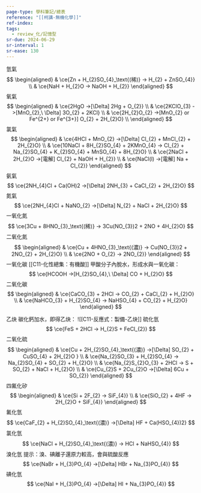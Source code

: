 ```yaml
---
page-type: 學科筆記/總表
reference: "[[柯講-無機化學]]"
ref-index: 
tags:
  - review_化/記憶型
sr-due: 2024-06-29
sr-interval: 1
sr-ease: 130
---
```

氫氣
$$
\begin{aligned}
 & \ce{Zn + H_{2}SO_{4}_\text{(稀)} -> H_{2} + ZnSO_{4}} \\
 & \ce{NaH + H_{2}O -> NaOH + H_{2}}
\end{aligned}
$$
氧氣
$$
\begin{aligned}
 & \ce{2HgO ->[\Delta] 2Hg + O_{2}} \\
 & \ce{2KClO_{3} ->[MnO_{2},\ \Delta] 3O_{2} + 2KCl} \\
 & \ce{2H_{2}O_{2} ->[MnO_{2} or Fe^{2+} or Fe^{3+}] O_{2} + 2H_{2}O} \\
\end{aligned}
$$
氯氣
$$
\begin{aligned}
 & \ce{4HCl + MnO_{2} ->[\Delta] Cl_{2} + MnCl_{2} + 2H_{2}O} \\
 & \ce{10NaCl + 8H_{2}SO_{4} + 2KMnO_{4} -> Cl_{2} + Na_{2}SO_{4} + K_{2}SO_{4} + MnSO_{4} + 8H_{2}O} \\
 & \ce{2NaCl + 2H_{2}O ->[電解] Cl_{2} + NaOH + H_{2}} \\
 & \ce{NaCl(l) ->[電解] Na + Cl_{2}}
\end{aligned}
$$
氨氣
$$
\ce{2NH_{4}Cl + Ca(OH)2 ->[\Delta] 2NH_{3} + CaCl_{2} + 2H_{2}O}
$$
氮氣
$$
\ce{2NH_{4}Cl + NaNO_{2} ->[\Delta] N_{2} + NaCl + 2H_{2}O}
$$
一氧化氮
$$
\ce{3Cu + 8HNO_{3}_\text{(稀)} -> 3Cu(NO_{3})2 + 2NO + 4H_{2}O}
$$
二氧化氮
$$
\begin{aligned}
 & \ce{Cu + 4HNO_{3}_\text{(濃)} -> Cu(NO_{3})2 + 2NO_{2} + 2H_{2}O} \\
 & \ce{2NO + O_{2} -> 2NO_{2}}
\end{aligned}
$$
一氧化碳
[[C11-化性總集：有機酸]] 甲酸分子內脫水，形成水與一氧化碳：
$$
\ce{HCOOH ->[H_{2}SO_{4},\ \Delta] CO + H_{2}O}
$$
二氧化碳
$$
\begin{aligned}
 & \ce{CaCO_{3} + 2HCl -> CO_{2} + CaCl_{2} + H_{2}O} \\
 & \ce{NaHCO_{3} + H_{2}SO_{4} -> NaHSO_{4} + CO_{2} + H_{2}O}
\end{aligned}
$$

乙炔
碳化鈣加水，即得乙炔：
![[C11-反應式：製備-乙炔]]
硫化氫
$$
\ce{FeS + 2HCl -> H_{2}S + FeCl_{2}}
$$
二氧化硫
$$
\begin{aligned}
 & \ce{Cu + 2H_{2}SO_{4}_\text{(濃)} ->[\Delta] SO_{2} + CuSO_{4} + 2H_{2}O } \\
 & \ce{Na_{2}SO_{3} + H_{2}SO_{4} -> Na_{2}SO_{4} + SO_{2} + H_{2}O} \\
 & \ce{Na_{2}S_{2}O_{3} + 2HCl -> S + SO_{2} + NaCl + H_{2}O} \\
 & \ce{Cu_{2}S + 2Cu_{2}O ->[\Delta] 6Cu + SO_{2}}
\end{aligned}
$$
四氟化矽
$$
\begin{aligned}
 & \ce{Si + 2F_{2} -> SiF_{4}} \\
 & \ce{SiO_{2} + 4HF -> 2H_{2}O + SiF_{4}}
\end{aligned}
$$
氟化氫
$$
\ce{CaF_{2} + H_{2}SO_{4}_\text{(濃)} ->[\Delta] HF + Ca(HSO_{4})2}
$$
氯化氫
$$
\ce{NaCl + H_{2}SO_{4}_\text{(濃)} -> HCl + NaHSO_{4}}
$$
溴化氫
提示：溴、碘離子還原力較高，會與硫酸反應
$$
\ce{NaBr + H_{3}PO_{4} ->[\Delta] HBr + Na_{3}PO_{4}}
$$
碘化氫
$$
\ce{NaI + H_{3}PO_{4} ->[\Delta] HI + Na_{3}PO_{4}}
$$
